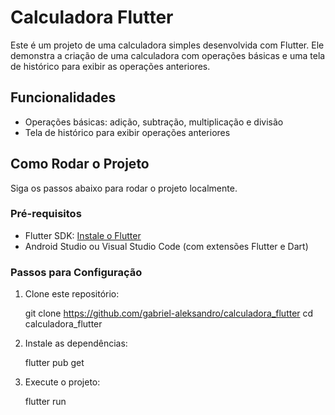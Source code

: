 # Calculadora Flutter

Este é um projeto de uma calculadora simples desenvolvida com Flutter. Ele demonstra a criação de uma calculadora com operações básicas e uma tela de histórico para exibir as operações anteriores.

## Funcionalidades

- Operações básicas: adição, subtração, multiplicação e divisão
- Tela de histórico para exibir operações anteriores

## Como Rodar o Projeto

Siga os passos abaixo para rodar o projeto localmente.

### Pré-requisitos

- Flutter SDK: [Instale o Flutter](https://flutter.dev/docs/get-started/install)
- Android Studio ou Visual Studio Code (com extensões Flutter e Dart)

### Passos para Configuração

1. Clone este repositório:

    git clone https://github.com/gabriel-aleksandro/calculadora_flutter
    cd calculadora_flutter

2. Instale as dependências:

    flutter pub get
    
3. Execute o projeto:

    flutter run
